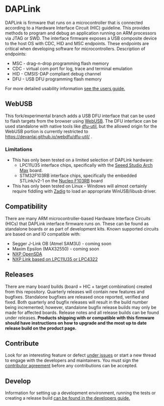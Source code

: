 # DAPLink
DAPLink is firmware that runs on a microcontroller that is connected according to a Hardware Interface Circuit (HIC) guideline. This provides methods to program and debug an application running on ARM processors via JTAG or SWD. The interface firmware exposes a USB composite device to the host OS with CDC, HID and MSC endpoints. These endpoints are critical when developing software for microcontrollers. Description of endpoints:
* MSC - drag-n-drop programming flash memory
* CDC - virtual com port for log, trace and terminal emulation
* HID - CMSIS-DAP compliant debug channel
* DFU - USB DFU programming flash memory

For more detailed usability information [see the users guide.](docs/USERS-GUIDE.md)

## WebUSB
This fork/experimental branch adds a USB DFU interface that can be used to flash targets from the browser using [WebUSB](https://wicg.github.io/webusb/). The DFU interface can be used standalone with native tools like [dfu-util](http://dfu-util.sourceforge.net/), but the allowed origin for the WebUSB portion is currently restricted to https://devanlai.github.io/webdfu/dfu-util/ .

### Limitations
* This has only been tested on a limited selection of DAPLink hardware:
  * LPC11U35 interface chips, specifically with the [Seeed Studio Arch Max](https://www.seeedstudio.com/Arch-Max-v1.1-p-2632.html) board.
  * STM32F103RB interface chips, specifically the embedded STLink/v2-1 on the [Nucleo F103RB](http://www.st.com/en/evaluation-tools/nucleo-f103rb.html) board
* This has only been tested on Linux - Windows will almost certainly require fiddling with [Zadig](http://zadig.akeo.ie/) to load an appropriate WinUSB/libusb driver.

## Compatibility
There are many ARM microcontroller-based Hardware Interface Circuits (HICs) that DAPLink interface firmware runs on. These can be found as standalone boards or as part of development kits. Known supported circuits are based on and IO compatible with:
* Segger J-Link OB (Atmel SAM3U) - coming soon
* Maxim Epsilon (MAX32550) - coming soon
* [NXP OpenSDA](http://www.nxp.com/products/software-and-tools/run-time-software/kinetis-software-and-tools/ides-for-kinetis-mcus/opensda-serial-and-debug-adapter:OPENSDA)
* [NXP Link based on LPC11U35 or LPC4322](https://www.lpcware.com/LPCXpressoBoards)

## Releases
There are many board builds (board = HIC + target combination) created from this repository. Quarterly releases will contain new features and bugfixes. Standalone bugfixes are released once reported, verified and fixed. Both quarterly and bugfix releases will result in the build number being incremented; however, standalone bugfix release builds may only be made for affected boards. Release notes and all release builds can be found under releases. **Products shipping with or compatible with this firmware should have instructions on how to upgrade and the most up to date release build on the product page.**

## Contribute
Look for an interesting feature or defect [under issues](https://github.com/mbedmicro/DAPLink/issues) or start a new thread to engage with the developers and maintainers. You must sign the [contributor agreement](https://developer.mbed.org/contributor_agreement/) before any contributions can be accepted.

## Develop
Information for setting up a development environment, running the tests or creating a release build [can be found in the developers guide.](docs/DEVELOPERS-GUIDE.md)

